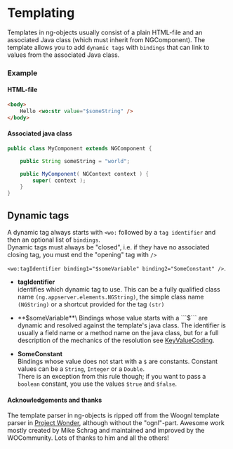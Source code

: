 # Templating

Templates in ng-objects usually consist of a plain HTML-file and an associated Java class (which must inherit from NGComponent). The template allows you to add ```dynamic tags``` with ```bindings``` that can link to values from the associated Java class.


### Example

#### HTML-file

```html
<body>
	Hello <wo:str value="$someString" />
</body>
```


#### Associated java class

```java
public class MyComponent extends NGComponent {

	public String someString = "world";

	public MyComponent( NGContext context ) {
		super( context );
	}
}
```

## Dynamic tags

A dynamic tag always starts with ```<wo:``` followed by a ```tag identifier``` and then an optional list of ```bindings```.\
Dynamic tags must always be "closed", i.e. if they have no associated closing tag, you must end the "opening" tag with ```/>```

 ```<wo:tagIdentifier binding1="$someVariable" binding2="SomeConstant" />```.

* **tagIdentifier**\
identifies which dynamic tag to use. This can be a fully qualified class name ```(ng.appserver.elements.NGString)```, the simple class name ```(NGString)``` or a shortcut provided for the tag ```(str)```

* **$someVariable**\
Bindings whose value starts with a ```$``` are dynamic and resolved against the template's java class. The identifier is usually a field name or a method name on the java class, but for a full description of the mechanics of the resolution see [KeyValueCoding](key-value-coding).

* **SomeConstant**\
Bindings whose value does not start with a ```$``` are constants. Constant values can be a ```String```, ```Integer``` or a ```Double```.\
There is an exception from this rule though; if you want to pass a ```boolean``` constant, you use the values ```$true``` and  ```$false```.

#### Acknowledgements and thanks

The template parser in ng-objects is ripped off from the Woognl template parser in [Project Wonder](https://github.com/wocommunity/wonder), although without the "ognl"-part. Awesome work mostly created by Mike Schrag and maintained and improved by the WOCommunity. Lots of thanks to him and all the others!